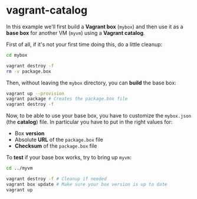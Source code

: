 # vagrant-catalog

In this example we'll first build a **Vagrant box** (`mybox`) and then use it as a **base box** for another VM (`myvm`) using a **Vagrant catalog**.

First of all, if it's not your first time doing this, do a little cleanup:

```bash
cd mybox

vagrant destroy -f
rm -v package.box
```

Then, without leaving the `mybox` directory, you can **build** the base box:

```bash
vagrant up --provision
vagrant package # Creates the package.box file
vagrant destroy -f
```

Now, to be able to use your base box, you have to customize the `mybox.json` (the **catalog**) file. In particular you have to put in the right values for:

- Box **version**
- Absolute **URL** of the `package.box` file
- **Checksum** of the `package.box` file

To **test** if your base box works, try to bring up `myvm`:

```bash
cd ../myvm

vagrant destroy -f # Cleanup if needed
vagrant box update # Make sure your box version is up to date
vagrant up
```
